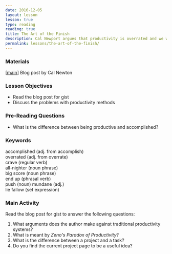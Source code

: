 ```yaml
---
date: 2016-12-05 
layout: lesson
lesson: true
type: reading
reading: true
title: The Art of the Finish
description: Cal Newport argues that productivity is overrated and we would be better off focusing on accomplishments
permalink: lessons/the-art-of-the-finish/
--- 
```

### Materials 
[<a href="https://www.scotthyoung.com/blog/2007/10/18/the-art-of-the-finish-how-to-go-from-busy-to-accomplished/" target="_blank">main</a>] Blog post by Cal Newton  

### Lesson Objectives 

- Read the blog post for gist 
- Discuss the problems with productivity methods 

### Pre-Reading Questions 

- What is the difference between being productive and accomplished? 

### Keywords

accomplished (adj. from accomplish)  
overrated (adj. from overrate)  
crave (regular verb)  
all-nighter (noun phrase)  
big score (noun phrase)  
end up (phrasal verb)  
push (noun) 
mundane (adj.)  
lie fallow (set expression)


### Main Activity 

Read the blog post for gist to answer the following questions: 

1. What arguments does the author make against traditional productivity systems? 
2. What is meant by *Zeno's Paradox of Productivity*? 
3. What is the difference between a project and a task? 
4. Do you find the current project page to be a useful idea?  

